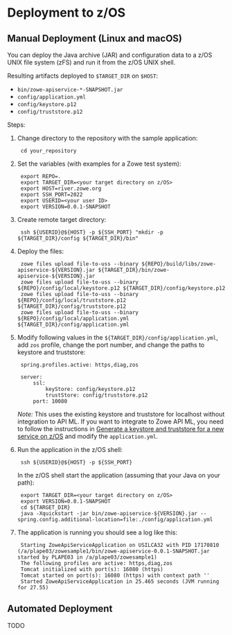 # Deployment to z/OS

## Manual Deployment (Linux and macOS)

You can deploy the Java archive (JAR) and configuration data to a z/OS UNIX file system (zFS) and run it from the z/OS UNIX shell.

Resulting artifacts deployed to `$TARGET_DIR` on `$HOST`:

- `bin/zowe-apiservice-*-SNAPSHOT.jar`
- `config/application.yml`
- `config/keystore.p12`
- `config/truststore.p12`

Steps:

1. Change directory to the repository with the sample application:

        cd your_repository

2. Set the variables (with examples for a Zowe test system):

        export REPO=.
        export TARGET_DIR=<your target directory on z/OS>
        export HOST=river.zowe.org
        export SSH_PORT=2022
        export USERID=<your user ID>
        export VERSION=0.0.1-SNAPSHOT

3. Create remote target directory:

        ssh ${USERID}@${HOST} -p ${SSH_PORT} "mkdir -p ${TARGET_DIR}/config ${TARGET_DIR}/bin"

4. Deploy the files:

        zowe files upload file-to-uss --binary ${REPO}/build/libs/zowe-apiservice-${VERSION}.jar ${TARGET_DIR}/bin/zowe-apiservice-${VERSION}.jar
        zowe files upload file-to-uss --binary ${REPO}/config/local/keystore.p12 ${TARGET_DIR}/config/keystore.p12
        zowe files upload file-to-uss --binary ${REPO}/config/local/truststore.p12 ${TARGET_DIR}/config/truststore.p12
        zowe files upload file-to-uss --binary ${REPO}/config/local/application.yml ${TARGET_DIR}/config/application.yml

5. Modify following values in the `${TARGET_DIR}/config/application.yml`, add `zos` profile, change the port number, and change the paths to keystore and truststore:

        spring.profiles.active: https,diag,zos

        server:
            ssl:
                keyStore: config/keystore.p12
                trustStore: config/truststore.p12
            port: 10080

    *Note:* This uses the existing keystore and truststore for localhost without integration to API ML. If you want to integrate to Zowe API ML, you need to follow the instructions in [Generate a keystore and truststore for a new service on z/OS](https://zowe.github.io/docs-site/latest/extend/extend-apiml/api-mediation-security.html#zowe-runtime-on-z-os) and modify the `application.yml`.

6. Run the application in the z/OS shell:

        ssh ${USERID}@${HOST} -p ${SSH_PORT}

   In the z/OS shell start the application (assuming that your Java on your path):

        export TARGET_DIR=<your target directory on z/OS>
        export VERSION=0.0.1-SNAPSHOT
        cd ${TARGET_DIR}
        java -Xquickstart -jar bin/zowe-apiservice-${VERSION}.jar --spring.config.additional-location=file:./config/application.yml

7. The application is running you should see a log like this:

        Starting ZoweApiServiceApplication on USILCA32 with PID 17170810 (/a/plape03/zowesample1/bin/zowe-apiservice-0.0.1-SNAPSHOT.jar started by PLAPE03 in /a/plape03/zowesample1)
        The following profiles are active: https,diag,zos
        Tomcat initialized with port(s): 16080 (https)
        Tomcat started on port(s): 16080 (https) with context path ''
        Started ZoweApiServiceApplication in 25.465 seconds (JVM running for 27.55)

## Automated Deployment

TODO

